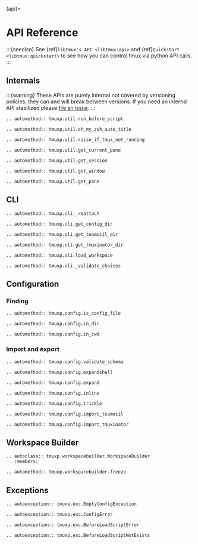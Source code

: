 (api)=

# API Reference

:::{seealso}
See {ref}`libtmux's API <libtmux:api>` and {ref}`Quickstart <libtmux:quickstart>` to see how you can control
tmux via python API calls.
:::

## Internals

:::{warning}
These APIs are purely internal not covered by versioning policies, they can and will break between versions.
If you need an internal API stabilized please [file an issue](https://github.com/tmux-python/tmuxp/issues).
:::

```{eval-rst}
.. automethod:: tmuxp.util.run_before_script
```

```{eval-rst}
.. automethod:: tmuxp.util.oh_my_zsh_auto_title
```

```{eval-rst}
.. automethod:: tmuxp.util.raise_if_tmux_not_running
```

```{eval-rst}
.. automethod:: tmuxp.util.get_current_pane
```

```{eval-rst}
.. automethod:: tmuxp.util.get_session
```

```{eval-rst}
.. automethod:: tmuxp.util.get_window
```

```{eval-rst}
.. automethod:: tmuxp.util.get_pane
```

## CLI

```{eval-rst}
.. automethod:: tmuxp.cli._reattach
```

```{eval-rst}
.. automethod:: tmuxp.cli.get_config_dir
```

```{eval-rst}
.. automethod:: tmuxp.cli.get_teamocil_dir
```

```{eval-rst}
.. automethod:: tmuxp.cli.get_tmuxinator_dir
```

```{eval-rst}
.. automethod:: tmuxp.cli.load_workspace
```

```{eval-rst}
.. automethod:: tmuxp.cli._validate_choices
```

## Configuration

### Finding

```{eval-rst}
.. automethod:: tmuxp.config.is_config_file
```

```{eval-rst}
.. automethod:: tmuxp.config.in_dir
```

```{eval-rst}
.. automethod:: tmuxp.config.in_cwd
```

### Import and export

```{eval-rst}
.. automethod:: tmuxp.config.validate_schema
```

```{eval-rst}
.. automethod:: tmuxp.config.expandshell
```

```{eval-rst}
.. automethod:: tmuxp.config.expand
```

```{eval-rst}
.. automethod:: tmuxp.config.inline
```

```{eval-rst}
.. automethod:: tmuxp.config.trickle
```

```{eval-rst}
.. automethod:: tmuxp.config.import_teamocil
```

```{eval-rst}
.. automethod:: tmuxp.config.import_tmuxinator
```

## Workspace Builder

```{eval-rst}
.. autoclass:: tmuxp.workspacebuilder.WorkspaceBuilder
   :members:
```

```{eval-rst}
.. automethod:: tmuxp.workspacebuilder.freeze
```

## Exceptions

```{eval-rst}
.. autoexception:: tmuxp.exc.EmptyConfigException
```

```{eval-rst}
.. autoexception:: tmuxp.exc.ConfigError
```

```{eval-rst}
.. autoexception:: tmuxp.exc.BeforeLoadScriptError
```

```{eval-rst}
.. autoexception:: tmuxp.exc.BeforeLoadScriptNotExists
```
